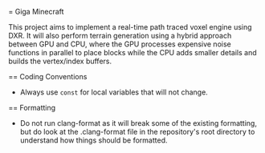 = Giga Minecraft

This project aims to implement a real-time path traced voxel engine using DXR. It will also perform terrain generation using a hybrid approach between GPU and CPU, where the GPU processes expensive noise functions in parallel to place blocks while the CPU adds smaller details and builds the vertex/index buffers.

== Coding Conventions

- Always use `const` for local variables that will not change.

== Formatting

- Do not run clang-format as it will break some of the existing formatting, but do look at the .clang-format file in the repository's root directory to understand how things should be formatted.